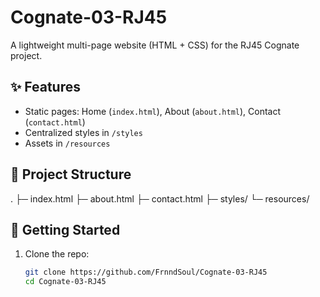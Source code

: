 # Cognate-03-RJ45

A lightweight multi-page website (HTML + CSS) for the RJ45 Cognate project.

## ✨ Features
- Static pages: Home (`index.html`), About (`about.html`), Contact (`contact.html`)
- Centralized styles in `/styles`
- Assets in `/resources`

## 📁 Project Structure
.
├─ index.html
├─ about.html
├─ contact.html
├─ styles/
└─ resources/

## 🧰 Getting Started
1. Clone the repo:
   ```bash
   git clone https://github.com/FrnndSoul/Cognate-03-RJ45
   cd Cognate-03-RJ45

